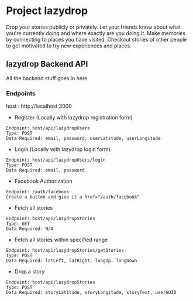 # Project lazydrop

Drop your stories publicly or privately. Let your friends know about what you're currently doing and where exactly are you doing it. Make memories by connecting to places you have visited. Checkout stories of other people to get motivated to try new experiences and places.

## lazydrop Backend API

All the backend stuff goes in here.

### Endpoints

host : http://localhost:3000

* Register (Locally with lazydrop registration form)

```
Endpoint: host/api/lazydropUsers
Type: POST
Data Required: email, password, userLatitude, userLongitude
```

* Login (Locally with lazydrop login form)

```
Endpoint: host/api/lazydropUsers/login
Type: POST
Data Required: email, password
```

* Facebook Authorization 

```
Endpoint: /auth/facebook
Create a button and give it a href="/auth/facebook"
```

* Fetch all stories

```
Endpoint: host/api/lazydropStories
Type: GET
Data Required: N/A
```

* Fetch all stories within specified range

```
Endpoint: host/api/lazydropStories/getStories
Type: POST
Data Required: latLeft, latRight, longUp, longDown
```

* Drop a story

```
Endpoint: host/api/lazydropStories
Type: POST
Data Required: storyLatitude, storyLongitude, storyText, userGUID
```


